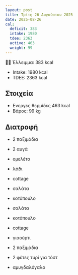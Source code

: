 ```yaml
---
layout: post
title: Τρίτη 26 Αυγούστου 2025
date: 2025-08-26
cal:
  deficit: 383
  intake: 1980
  tdee: 2363
  active: 463
  weight: 99
---
```


💪🏻 Έλλειμμα: <span class="green">383 kcal</span>

- Intake: 1980 kcal
- ΤDEE: 2363 kcal

## Στοιχεία

- Ενεργες θερμίδες 463 kcal
- Βάρος: 99 kg



## Διατροφή

- 2 παξιμάδια
- 2 αυγά
- ομελέτα
- λάδι
- cottage

- σαλάτα
- κοτόπουλο

- σαλάτα
- κοτόπουλο
- cottage

- γιαούρτι
- 2 παξιμάδια
- 2 φέτες τυρί για τόστ
- αμυγδαλόγαλο

